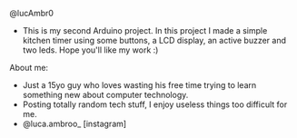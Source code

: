 @lucAmbr0

- This is my second Arduino project. In this project I made a simple kitchen timer using some buttons, a LCD display, an active buzzer and two leds. Hope you'll like my work :)

About me:
- Just a 15yo guy who loves wasting his free time trying to learn something new about computer technology.
- Posting totally random tech stuff, I enjoy useless things too difficult for me.
- @luca.ambroo_ [instagram]
